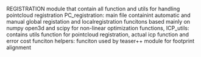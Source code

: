 REGISTRATION
module that contain all function and utils for handling pointcloud registration
PC_registration:
    main file containint automatic and manual global registation
    and localregistration funcitons
    based mainly on numpy open3d and scipy for non-linear optimization functions, 
ICP_utils:
    contains utils function for pointcloud registration, actual icp function and error cost funciton
helpers:
    funciton used by teaser++ module for footprint alignment